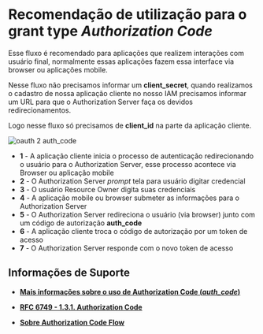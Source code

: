 # Recomendação de utilização para o grant type _Authorization Code_

Esse fluxo é recomendado para aplicações que realizem interações com usuário final, normalmente
essas aplicações fazem essa interface via browser ou aplicações mobile.

Nesse fluxo não precisamos informar um **client_secret**, quando realizamos o cadastro de nossa aplicação cliente
no nosso IAM precisamos informar um URL para que o Authorization Server faça os devidos redirecionamentos.

Logo nesse fluxo só precisamos de **client_id** na parte da aplicação cliente.


![oauth 2 auth_code](../../images/oauth2-flows-auth_code.png "fluxo auth_code oauth2")

* **1** - A aplicação cliente inicia o processo de autenticação redirecionando o usuário para 
          o Authorization Server, esse processo acontece via Browser ou aplicação mobile  
* **2** - O Authorization Server _prompt_ tela para usuário digitar credencial
* **3** - O usuário Resource Owner digita suas credenciais 
* **4** - A aplicação mobile ou browser submeter as informações para o Authorization Server
* **5** - O Authorization Server redireciona o usuário (via browser) junto com um código de autorização **auth_code** 
* **6** - A aplicação cliente troca o código de autorização por um token de acesso
* **7** - O Authorization Server responde com o novo token de acesso
 
## Informações de Suporte  

*  [**Mais informações sobre o uso de Authorization Code (*auth_code*)**](https://oauth.net/2/grant-types/authorization-code/)

* [**RFC 6749 - 1.3.1. Authorization Code**](https://tools.ietf.org/html/rfc6749#section-1.3.1)

* [**Sobre Authorization Code Flow**](https://auth0.com/docs/flows/call-your-api-using-the-authorization-code-flow) 
 